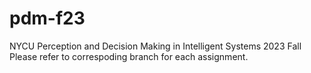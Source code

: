 # pdm-f23
NYCU Perception and Decision Making in Intelligent Systems 2023 Fall  
Please refer to correspoding branch for each assignment.

